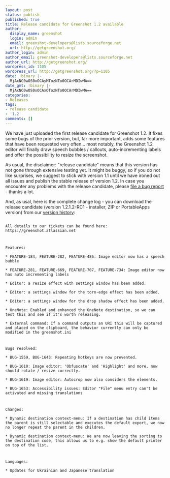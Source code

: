 ```yaml
---
layout: post
status: publish
published: true
title: Release candidate for Greenshot 1.2 available
author:
  display_name: greenshot
  login: admin
  email: greenshot-developers@lists.sourceforge.net
  url: http://getgreenshot.org/
author_login: admin
author_email: greenshot-developers@lists.sourceforge.net
author_url: http://getgreenshot.org/
wordpress_id: 1105
wordpress_url: http://getgreenshot.org/?p=1105
date: !binary |-
  MjAxNC0wOS0xOCAyMTozNTo0OCArMDIwMA==
date_gmt: !binary |-
  MjAxNC0wOS0xOCAxOTozNTo0OCArMDIwMA==
categories:
- Releases
tags:
- release candidate
- '1.2'
comments: []
---
```

<p>We have just uploaded the first release candidate for Greenshot 1.2. It fixes some bugs of the prior version, but, far more important, adds some features that have been requested very often... most notably, the Greenshot 1.2 editor will finally draw speech bubbles / callouts, auto-incrementing labels and offer the possibility to resize the screenshot.</p>
<p>As usual, the disclaimer: "release candidate" means that this version has not gone through extensive testing yet. It might be buggy, so if you do not like surprises, we suggest to stick with version 1.1 until we have ironed out all issues and publish the stable release of version 1.2. In case you encounter any problems with the release candidate, please <a href="getgreenshot.org/tickets/">file a bug report</a> - thanks a lot.</p>
<p>And, as usal, here is the complete change log - you can download the release candidate (version 1.2.1.2-RC1 - installer, ZIP or PortableApps version) from our <a href="/version-history/">version history</a>:<br />
<code><br />
All details to our tickets can be found here: https://greenshot.atlassian.net</p>
<p>Features:<br />
* FEATURE-184, FEATURE-282, FEATURE-486: Image editor now has a speech bubble<br />
* FEATURE-281, FEATURE-669, FEATURE-707, FEATURE-734: Image editor now has auto incrementing labels<br />
* Editor: a resize effect with settings window has been added.<br />
* Editor: a settings window for the torn-edge effect has been added.<br />
* Editor: a settings window for the drop shadow effect has been added.<br />
* OneNote: Enabled and enhanced the OneNote destination, so we can test this and see if it's worth releasing.<br />
* External command: If a command outputs an URI this will be captured and placed on the clipboard, the behavior currently can only be modified in the greenshot.ini</p>
<p>Bugs resolved:<br />
* BUG-1559, BUG-1643: Repeating hotkeys are now prevented.<br />
* BUG-1610: Image editor: 'Obfuscate' and 'Highlight' and more, now should rotate / resize correctly.<br />
* BUG-1619: Image editor: Autocrop now also considers the elements.<br />
* BUG-1653: Accessibility issues: Editor "File" menu entry can't be activated and missing translations</p>
<p>Changes:<br />
* Dynamic destination context-menu: If a destination has child items the parent is still selectable and executes the default export, we now no longer repeat the parent in the children.<br />
* Dynamic destination context-menu: We are now leaving the sorting to the destination code, this allows us to e.g. show the default printer on top of the list.</p>
<p>Languages:<br />
* Updates for Ukrainian and Japanese translation</p>
<p></code></p>
